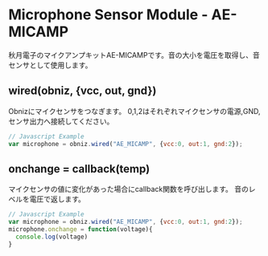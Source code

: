 # Microphone Sensor Module - AE-MICAMP
秋月電子のマイクアンプキットAE-MICAMPです。音の大小を電圧を取得し、音センサとして使用します。

## wired(obniz, {vcc, out, gnd})
Obnizにマイクセンサをつなぎます。
0,1,2はそれぞれマイクセンサの電源,GND,センサ出力へ接続してください。
```javascript
// Javascript Example
var microphone = obniz.wired("AE_MICAMP", {vcc:0, out:1, gnd:2});
```

## onchange = callback(temp)
マイクセンサの値に変化があった場合にcallback関数を呼び出します。
音のレベルを電圧で返します。

```javascript
// Javascript Example
var microphone = obniz.wired("AE_MICAMP", {vcc:0, out:1, gnd:2});
microphone.onchange = function(voltage){
  console.log(voltage)
}
```
